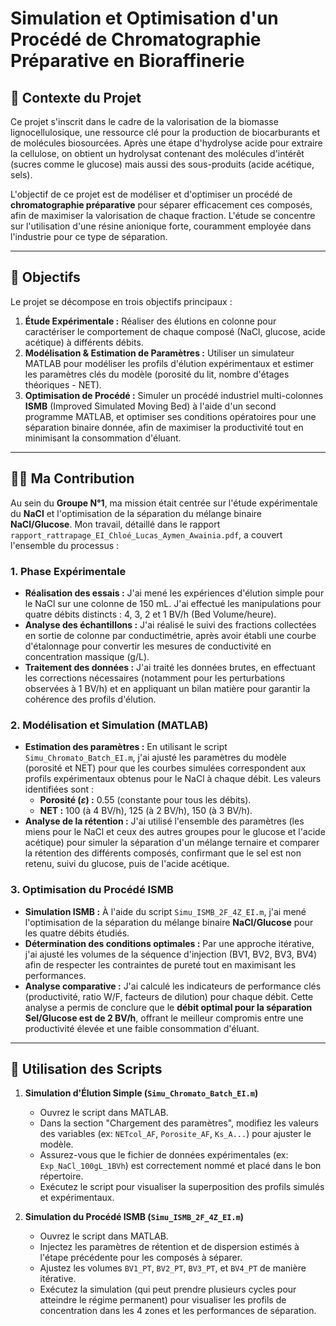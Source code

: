 # Simulation et Optimisation d'un Procédé de Chromatographie Préparative en Bioraffinerie

## 📜 Contexte du Projet

Ce projet s'inscrit dans le cadre de la valorisation de la biomasse lignocellulosique, une ressource clé pour la production de biocarburants et de molécules biosourcées. Après une étape d'hydrolyse acide pour extraire la cellulose, on obtient un hydrolysat contenant des molécules d'intérêt (sucres comme le glucose) mais aussi des sous-produits (acide acétique, sels).

L'objectif de ce projet est de modéliser et d'optimiser un procédé de **chromatographie préparative** pour séparer efficacement ces composés, afin de maximiser la valorisation de chaque fraction. L'étude se concentre sur l'utilisation d'une résine anionique forte, couramment employée dans l'industrie pour ce type de séparation.

***

## 🎯 Objectifs

Le projet se décompose en trois objectifs principaux :
1.  **Étude Expérimentale :** Réaliser des élutions en colonne pour caractériser le comportement de chaque composé (NaCl, glucose, acide acétique) à différents débits.
2.  **Modélisation & Estimation de Paramètres :** Utiliser un simulateur MATLAB pour modéliser les profils d'élution expérimentaux et estimer les paramètres clés du modèle (porosité du lit, nombre d'étages théoriques - NET).
3.  **Optimisation de Procédé :** Simuler un procédé industriel multi-colonnes **ISMB** (Improved Simulated Moving Bed) à l'aide d'un second programme MATLAB, et optimiser ses conditions opératoires pour une séparation binaire donnée, afin de maximiser la productivité tout en minimisant la consommation d'éluant.

***

## 🧑‍💻 Ma Contribution

Au sein du **Groupe N°1**, ma mission était centrée sur l'étude expérimentale du **NaCl** et l'optimisation de la séparation du mélange binaire **NaCl/Glucose**. Mon travail, détaillé dans le rapport `rapport_rattrapage_EI_Chloé_Lucas_Aymen_Awainia.pdf`, a couvert l'ensemble du processus :

### 1. Phase Expérimentale
* **Réalisation des essais :** J'ai mené les expériences d'élution simple pour le NaCl sur une colonne de 150 mL. J'ai effectué les manipulations pour quatre débits distincts : 4, 3, 2 et 1 BV/h (Bed Volume/heure).
* **Analyse des échantillons :** J'ai réalisé le suivi des fractions collectées en sortie de colonne par conductimétrie, après avoir établi une courbe d'étalonnage pour convertir les mesures de conductivité en concentration massique (g/L).
* **Traitement des données :** J'ai traité les données brutes, en effectuant les corrections nécessaires (notamment pour les perturbations observées à 1 BV/h) et en appliquant un bilan matière pour garantir la cohérence des profils d'élution.

### 2. Modélisation et Simulation (MATLAB)
* **Estimation des paramètres :** En utilisant le script `Simu_Chromato_Batch_EI.m`, j'ai ajusté les paramètres du modèle (porosité et NET) pour que les courbes simulées correspondent aux profils expérimentaux obtenus pour le NaCl à chaque débit. Les valeurs identifiées sont :
    * **Porosité ($ε$) :** 0.55 (constante pour tous les débits).
    * **NET :** 100 (à 4 BV/h), 125 (à 2 BV/h), 150 (à 3 BV/h).
* **Analyse de la rétention :** J'ai utilisé l'ensemble des paramètres (les miens pour le NaCl et ceux des autres groupes pour le glucose et l'acide acétique) pour simuler la séparation d'un mélange ternaire et comparer la rétention des différents composés, confirmant que le sel est non retenu, suivi du glucose, puis de l'acide acétique.

### 3. Optimisation du Procédé ISMB
* **Simulation ISMB :** À l'aide du script `Simu_ISMB_2F_4Z_EI.m`, j'ai mené l'optimisation de la séparation du mélange binaire **NaCl/Glucose** pour les quatre débits étudiés.
* **Détermination des conditions optimales :** Par une approche itérative, j'ai ajusté les volumes de la séquence d'injection (BV1, BV2, BV3, BV4) afin de respecter les contraintes de pureté tout en maximisant les performances.
* **Analyse comparative :** J'ai calculé les indicateurs de performance clés (productivité, ratio W/F, facteurs de dilution) pour chaque débit. Cette analyse a permis de conclure que le **débit optimal pour la séparation Sel/Glucose est de 2 BV/h**, offrant le meilleur compromis entre une productivité élevée et une faible consommation d'éluant.

***

## 🚀 Utilisation des Scripts

1.  **Simulation d'Élution Simple (`Simu_Chromato_Batch_EI.m`)**
    * Ouvrez le script dans MATLAB.
    * Dans la section "Chargement des paramètres", modifiez les valeurs des variables (ex: `NETcol_AF`, `Porosite_AF`, `Ks_A...`) pour ajuster le modèle.
    * Assurez-vous que le fichier de données expérimentales (ex: `Exp_NaCl_100gL_1BVh`) est correctement nommé et placé dans le bon répertoire.
    * Exécutez le script pour visualiser la superposition des profils simulés et expérimentaux.

2.  **Simulation du Procédé ISMB (`Simu_ISMB_2F_4Z_EI.m`)**
    * Ouvrez le script dans MATLAB.
    * Injectez les paramètres de rétention et de dispersion estimés à l'étape précédente pour les composés à séparer.
    * Ajustez les volumes `BV1_PT`, `BV2_PT`, `BV3_PT`, et `BV4_PT` de manière itérative.
    * Exécutez la simulation (qui peut prendre plusieurs cycles pour atteindre le régime permanent) pour visualiser les profils de concentration dans les 4 zones et les performances de séparation.
